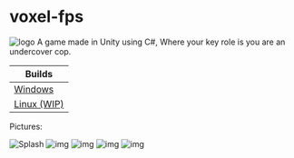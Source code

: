 # voxel-fps
![logo](https://github.com/pingvin12/voxel-fps/blob/master/Assets/02/LOGOure.PNG?raw=true)
A game made in Unity using C#, Where your key role is you are an undercover cop.


| Builds |
| ------------- |
| [Windows](https://mega.nz/#!4V0X2QZZ!aG1kWlDrJ3MA2loj7ur-3GitY5YXwkrPORUvdcihBx0)  |
| [Linux (WIP)]()|


Pictures:

![Splash](https://github.com/pingvin12/voxel-fps/blob/master/Assets/models/splash.PNG?raw=true)
![img](https://github.com/pingvin12/UnderCover/blob/master/Assets/Pics/UNDERCOVER%202019.%2007.%2019.%201_54_45.png?raw=true)
![img](https://github.com/pingvin12/UnderCover/blob/master/Assets/Pics/UNDERCOVER%202019.%2007.%2019.%201_54_20.png?raw=true)
![img](https://github.com/pingvin12/UnderCover/blob/master/Assets/Pics/UNDERCOVER%202019.%2007.%2019.%201_54_12.png?raw=true)
![img](https://github.com/pingvin12/UnderCover/blob/master/Assets/Pics/UNDERCOVER%202019.%2007.%2019.%201_53_23.png?raw=true)
